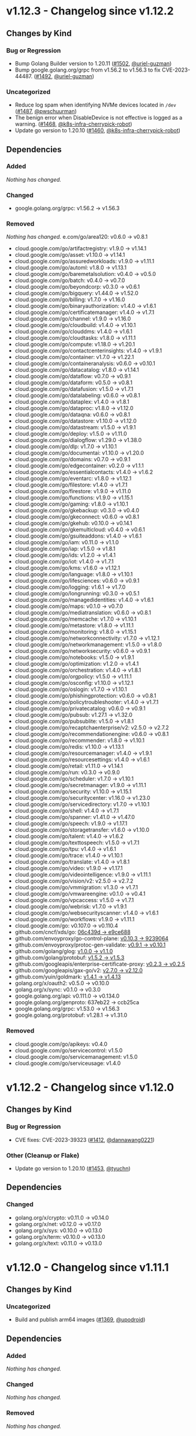 # v1.12.3 - Changelog since v1.12.2

## Changes by Kind

### Bug or Regression

- Bump Golang Builder version to 1.20.11 ([#1502](https://github.com/kubernetes-sigs/gcp-compute-persistent-disk-csi-driver/pull/1502), [@uriel-guzman](https://github.com/uriel-guzman))
- Bump google.golang.org/grpc from v1.56.2 to v1.56.3 to fix CVE-2023-44487. ([#1492](https://github.com/kubernetes-sigs/gcp-compute-persistent-disk-csi-driver/pull/1492), [@uriel-guzman](https://github.com/uriel-guzman))

### Uncategorized

- Reduce log spam when identifying NVMe devices located in `/dev` ([#1487](https://github.com/kubernetes-sigs/gcp-compute-persistent-disk-csi-driver/pull/1487), [@pwschuurman](https://github.com/pwschuurman))
- The benign error when DisableDevice is not effective is logged as a warning. ([#1468](https://github.com/kubernetes-sigs/gcp-compute-persistent-disk-csi-driver/pull/1468), [@k8s-infra-cherrypick-robot](https://github.com/k8s-infra-cherrypick-robot))
- Update go version to 1.20.10 ([#1460](https://github.com/kubernetes-sigs/gcp-compute-persistent-disk-csi-driver/pull/1460), [@k8s-infra-cherrypick-robot](https://github.com/k8s-infra-cherrypick-robot))

## Dependencies

### Added
_Nothing has changed._

### Changed
- google.golang.org/grpc: v1.56.2 → v1.56.3

### Removed
_Nothing has changed._
e.com/go/area120: v0.6.0 → v0.8.1
- cloud.google.com/go/artifactregistry: v1.9.0 → v1.14.1
- cloud.google.com/go/asset: v1.10.0 → v1.14.1
- cloud.google.com/go/assuredworkloads: v1.9.0 → v1.11.1
- cloud.google.com/go/automl: v1.8.0 → v1.13.1
- cloud.google.com/go/baremetalsolution: v0.4.0 → v0.5.0
- cloud.google.com/go/batch: v0.4.0 → v0.7.0
- cloud.google.com/go/beyondcorp: v0.3.0 → v0.6.1
- cloud.google.com/go/bigquery: v1.44.0 → v1.52.0
- cloud.google.com/go/billing: v1.7.0 → v1.16.0
- cloud.google.com/go/binaryauthorization: v1.4.0 → v1.6.1
- cloud.google.com/go/certificatemanager: v1.4.0 → v1.7.1
- cloud.google.com/go/channel: v1.9.0 → v1.16.0
- cloud.google.com/go/cloudbuild: v1.4.0 → v1.10.1
- cloud.google.com/go/clouddms: v1.4.0 → v1.6.1
- cloud.google.com/go/cloudtasks: v1.8.0 → v1.11.1
- cloud.google.com/go/compute: v1.18.0 → v1.20.1
- cloud.google.com/go/contactcenterinsights: v1.4.0 → v1.9.1
- cloud.google.com/go/container: v1.7.0 → v1.22.1
- cloud.google.com/go/containeranalysis: v0.6.0 → v0.10.1
- cloud.google.com/go/datacatalog: v1.8.0 → v1.14.1
- cloud.google.com/go/dataflow: v0.7.0 → v0.9.1
- cloud.google.com/go/dataform: v0.5.0 → v0.8.1
- cloud.google.com/go/datafusion: v1.5.0 → v1.7.1
- cloud.google.com/go/datalabeling: v0.6.0 → v0.8.1
- cloud.google.com/go/dataplex: v1.4.0 → v1.8.1
- cloud.google.com/go/dataproc: v1.8.0 → v1.12.0
- cloud.google.com/go/dataqna: v0.6.0 → v0.8.1
- cloud.google.com/go/datastore: v1.10.0 → v1.12.0
- cloud.google.com/go/datastream: v1.5.0 → v1.9.1
- cloud.google.com/go/deploy: v1.5.0 → v1.11.0
- cloud.google.com/go/dialogflow: v1.29.0 → v1.38.0
- cloud.google.com/go/dlp: v1.7.0 → v1.10.1
- cloud.google.com/go/documentai: v1.10.0 → v1.20.0
- cloud.google.com/go/domains: v0.7.0 → v0.9.1
- cloud.google.com/go/edgecontainer: v0.2.0 → v1.1.1
- cloud.google.com/go/essentialcontacts: v1.4.0 → v1.6.2
- cloud.google.com/go/eventarc: v1.8.0 → v1.12.1
- cloud.google.com/go/filestore: v1.4.0 → v1.7.1
- cloud.google.com/go/firestore: v1.9.0 → v1.11.0
- cloud.google.com/go/functions: v1.9.0 → v1.15.1
- cloud.google.com/go/gaming: v1.8.0 → v1.10.1
- cloud.google.com/go/gkebackup: v0.3.0 → v0.4.0
- cloud.google.com/go/gkeconnect: v0.6.0 → v0.8.1
- cloud.google.com/go/gkehub: v0.10.0 → v0.14.1
- cloud.google.com/go/gkemulticloud: v0.4.0 → v0.6.1
- cloud.google.com/go/gsuiteaddons: v1.4.0 → v1.6.1
- cloud.google.com/go/iam: v0.11.0 → v1.1.0
- cloud.google.com/go/iap: v1.5.0 → v1.8.1
- cloud.google.com/go/ids: v1.2.0 → v1.4.1
- cloud.google.com/go/iot: v1.4.0 → v1.7.1
- cloud.google.com/go/kms: v1.6.0 → v1.12.1
- cloud.google.com/go/language: v1.8.0 → v1.10.1
- cloud.google.com/go/lifesciences: v0.6.0 → v0.9.1
- cloud.google.com/go/logging: v1.6.1 → v1.7.0
- cloud.google.com/go/longrunning: v0.3.0 → v0.5.1
- cloud.google.com/go/managedidentities: v1.4.0 → v1.6.1
- cloud.google.com/go/maps: v0.1.0 → v0.7.0
- cloud.google.com/go/mediatranslation: v0.6.0 → v0.8.1
- cloud.google.com/go/memcache: v1.7.0 → v1.10.1
- cloud.google.com/go/metastore: v1.8.0 → v1.11.1
- cloud.google.com/go/monitoring: v1.8.0 → v1.15.1
- cloud.google.com/go/networkconnectivity: v1.7.0 → v1.12.1
- cloud.google.com/go/networkmanagement: v1.5.0 → v1.8.0
- cloud.google.com/go/networksecurity: v0.6.0 → v0.9.1
- cloud.google.com/go/notebooks: v1.5.0 → v1.9.1
- cloud.google.com/go/optimization: v1.2.0 → v1.4.1
- cloud.google.com/go/orchestration: v1.4.0 → v1.8.1
- cloud.google.com/go/orgpolicy: v1.5.0 → v1.11.1
- cloud.google.com/go/osconfig: v1.10.0 → v1.12.1
- cloud.google.com/go/oslogin: v1.7.0 → v1.10.1
- cloud.google.com/go/phishingprotection: v0.6.0 → v0.8.1
- cloud.google.com/go/policytroubleshooter: v1.4.0 → v1.7.1
- cloud.google.com/go/privatecatalog: v0.6.0 → v0.9.1
- cloud.google.com/go/pubsub: v1.27.1 → v1.32.0
- cloud.google.com/go/pubsublite: v1.5.0 → v1.8.1
- cloud.google.com/go/recaptchaenterprise/v2: v2.5.0 → v2.7.2
- cloud.google.com/go/recommendationengine: v0.6.0 → v0.8.1
- cloud.google.com/go/recommender: v1.8.0 → v1.10.1
- cloud.google.com/go/redis: v1.10.0 → v1.13.1
- cloud.google.com/go/resourcemanager: v1.4.0 → v1.9.1
- cloud.google.com/go/resourcesettings: v1.4.0 → v1.6.1
- cloud.google.com/go/retail: v1.11.0 → v1.14.1
- cloud.google.com/go/run: v0.3.0 → v0.9.0
- cloud.google.com/go/scheduler: v1.7.0 → v1.10.1
- cloud.google.com/go/secretmanager: v1.9.0 → v1.11.1
- cloud.google.com/go/security: v1.10.0 → v1.15.1
- cloud.google.com/go/securitycenter: v1.16.0 → v1.23.0
- cloud.google.com/go/servicedirectory: v1.7.0 → v1.10.1
- cloud.google.com/go/shell: v1.4.0 → v1.7.1
- cloud.google.com/go/spanner: v1.41.0 → v1.47.0
- cloud.google.com/go/speech: v1.9.0 → v1.17.1
- cloud.google.com/go/storagetransfer: v1.6.0 → v1.10.0
- cloud.google.com/go/talent: v1.4.0 → v1.6.2
- cloud.google.com/go/texttospeech: v1.5.0 → v1.7.1
- cloud.google.com/go/tpu: v1.4.0 → v1.6.1
- cloud.google.com/go/trace: v1.4.0 → v1.10.1
- cloud.google.com/go/translate: v1.4.0 → v1.8.1
- cloud.google.com/go/video: v1.9.0 → v1.17.1
- cloud.google.com/go/videointelligence: v1.9.0 → v1.11.1
- cloud.google.com/go/vision/v2: v2.5.0 → v2.7.2
- cloud.google.com/go/vmmigration: v1.3.0 → v1.7.1
- cloud.google.com/go/vmwareengine: v0.1.0 → v0.4.1
- cloud.google.com/go/vpcaccess: v1.5.0 → v1.7.1
- cloud.google.com/go/webrisk: v1.7.0 → v1.9.1
- cloud.google.com/go/websecurityscanner: v1.4.0 → v1.6.1
- cloud.google.com/go/workflows: v1.9.0 → v1.11.1
- cloud.google.com/go: v0.107.0 → v0.110.4
- github.com/cncf/xds/go: [06c439d → e9ce688](https://github.com/cncf/xds/go/compare/06c439d...e9ce688)
- github.com/envoyproxy/go-control-plane: [v0.10.3 → 9239064](https://github.com/envoyproxy/go-control-plane/compare/v0.10.3...9239064)
- github.com/envoyproxy/protoc-gen-validate: [v0.9.1 → v0.10.1](https://github.com/envoyproxy/protoc-gen-validate/compare/v0.9.1...v0.10.1)
- github.com/golang/glog: [v1.0.0 → v1.1.0](https://github.com/golang/glog/compare/v1.0.0...v1.1.0)
- github.com/golang/protobuf: [v1.5.2 → v1.5.3](https://github.com/golang/protobuf/compare/v1.5.2...v1.5.3)
- github.com/googleapis/enterprise-certificate-proxy: [v0.2.3 → v0.2.5](https://github.com/googleapis/enterprise-certificate-proxy/compare/v0.2.3...v0.2.5)
- github.com/googleapis/gax-go/v2: [v2.7.0 → v2.12.0](https://github.com/googleapis/gax-go/v2/compare/v2.7.0...v2.12.0)
- github.com/yuin/goldmark: [v1.4.1 → v1.4.13](https://github.com/yuin/goldmark/compare/v1.4.1...v1.4.13)
- golang.org/x/oauth2: v0.5.0 → v0.10.0
- golang.org/x/sync: v0.1.0 → v0.3.0
- google.golang.org/api: v0.111.0 → v0.134.0
- google.golang.org/genproto: 637eb22 → ccb25ca
- google.golang.org/grpc: v1.53.0 → v1.56.3
- google.golang.org/protobuf: v1.28.1 → v1.31.0

### Removed
- cloud.google.com/go/apikeys: v0.4.0
- cloud.google.com/go/servicecontrol: v1.5.0
- cloud.google.com/go/servicemanagement: v1.5.0
- cloud.google.com/go/serviceusage: v1.4.0

# v1.12.2 - Changelog since v1.12.0

## Changes by Kind

### Bug or Regression

- CVE fixes: CVE-2023-39323 ([#1412](https://github.com/kubernetes-sigs/gcp-compute-persistent-disk-csi-driver/pull/1412), [@dannawang0221](https://github.com/dannawang0221))

### Other (Cleanup or Flake)

- Update go version to 1.20.10 ([#1453](https://github.com/kubernetes-sigs/gcp-compute-persistent-disk-csi-driver/pull/1453), [@tyuchn](https://github.com/tyuchn))

## Dependencies

### Changed

- golang.org/x/crypto: v0.11.0 → v0.14.0
- golang.org/x/net: v0.12.0 → v0.17.0
- golang.org/x/sys: v0.10.0 → v0.13.0
- golang.org/x/term: v0.10.0 → v0.13.0
- golang.org/x/text: v0.11.0 → v0.13.0

# v1.12.0 - Changelog since v1.11.1

## Changes by Kind

### Uncategorized

- Build and publish arm64 images ([#1369](https://github.com/kubernetes-sigs/gcp-compute-persistent-disk-csi-driver/pull/1369), [@upodroid](https://github.com/upodroid))

## Dependencies

### Added

_Nothing has changed._

### Changed

_Nothing has changed._

### Removed

_Nothing has changed._
